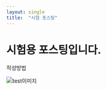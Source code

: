 ```yaml
---
layout: single
title:  "시험 포스팅"
---
```


# 시험용 포스팅입니다. 

작성방법



![test이미지](C:\Users\SEO\Documents\Study\github\TwoLion-github-blog\TwoLion.github.io\images\2021-11-25-first\test이미지.jpg)
